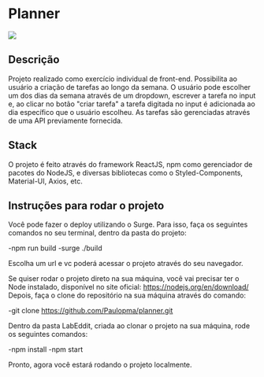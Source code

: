# Planner
<img src='https://github.com/Paulopma/futureEats/blob/master/src/assets/images/Capture.JPG?raw=true'>

## Descrição
Projeto realizado como exercício individual de front-end. Possibilita ao usuário a criação de tarefas ao longo da semana. O usuário pode escolher um dos dias da semana através de um dropdown, escrever a tarefa no input e, ao clicar no botão "criar tarefa" a tarefa digitada no input é adicionada ao dia específico que o usuário escolheu. As tarefas são gerenciadas através de uma API previamente fornecida.

## Stack
O projeto é feito através do framework ReactJS, npm como gerenciador de pacotes do NodeJS, e diversas bibliotecas como o Styled-Components, Material-UI, Axios, etc.

## Instruções para rodar o projeto
Você pode fazer o deploy utilizando o Surge. Para isso, faça os seguintes comandos no seu terminal, dentro da pasta do projeto:

-npm run build
-surge ./build

Escolha um url e vc poderá acessar o projeto através do seu navegador.

Se quiser rodar o projeto direto na sua máquina, você vai precisar ter o Node instalado, disponível no site oficial:
https://nodejs.org/en/download/
Depois, faça o clone do repositório na sua máquina através do comando:

-git clone https://github.com/Paulopma/planner.git

Dentro da pasta LabEddit, criada ao clonar o projeto na sua máquina, rode os seguintes comandos:

-npm install
-npm start

Pronto, agora você estará rodando o projeto localmente.